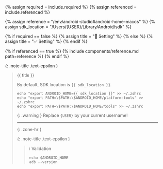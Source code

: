 <!-- LOCATION -->
<!-- _includes/components/android-studio/ -->

<!-- INCLUDE -->
<!-- components/android-studio/home-macos.md -->

<!-- VARIABLES -->
<!-- required:      [true, false], default to true -->
<!-- referenced:    [true, false], default to false -->


<!-- READ VARIABLES -->
{% assign required   = include.required %}
{% assign referenced = include.referenced %}


<!-- ASSIGN CONSTANTS -->
{% assign reference    = "/env/android-studio#android-home-macos" %}
{% assign sdk_location = "/Users/{USER}/Library/Android/sdk" %}


<!-- DECIDE TO DISPLAY THE NECESSITY OF THE INSTALLATION -->
{% if required == false %}
    {% assign title = "🔲 Setting" %}
{% else %}
    {% assign title = "✅ Setting" %}
{% endif %}


<!-- DECIDE TO DISPLAY THE LINK OF THIS COMPONENT -->
{% if referenced == true %}
{% include components/reference.md path=reference %}
{% endif %}


<!-- MAIN CONTENT -->

{: .note-title .text-epsilon }
> {{ title }}
>
> By default, SDK location is `{{ sdk_location }}`.
> ```shell
> echo "export ANDROID_HOME={{ sdk_location }}" >> ~/.zshrc
> echo "export PATH=\$PATH:\$ANDROID_HOME/platform-tools" >> ~/.zshrc
> echo "export PATH=\$PATH:\$ANDROID_HOME/tools" >> ~/.zshrc
> ```
>
> {: .warning }
> Replace `{USER}` by your current username!
>
> <hr>{: .zone-hr }
>
> {: .note-title .text-epsilon }
>> ℹ️ Validation
>>
>> ```shell
>> echo $ANDROID_HOME
>> adb --version
>> ```
